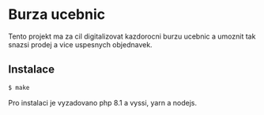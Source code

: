 # Burza ucebnic

Tento projekt ma za cil digitalizovat kazdorocni burzu ucebnic a umoznit tak snazsi prodej a vice uspesnych objednavek.

## Instalace

```sh
$ make
```

Pro instalaci je vyzadovano php 8.1 a vyssi, yarn a nodejs.

